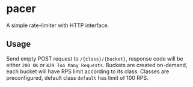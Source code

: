 pacer
=====

A simple rate-limiter with HTTP interface.

Usage
-----
Send empty POST request to `/{class}/{bucket}`, response code will be either `200 OK` or `429 Too Many Requests`.
Buckets are created on-demand, each bucket will have RPS limit according to its class. Classes are preconfigured, default class `default` has limit of 100 RPS. 

